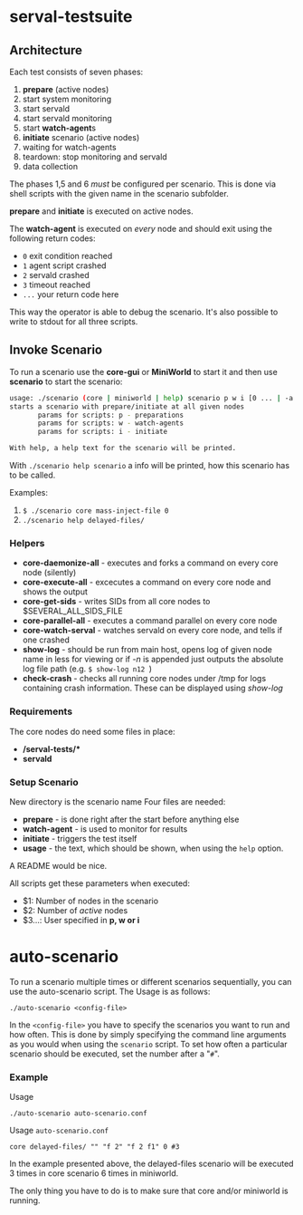 # serval-testsuite

## Architecture
Each test consists of seven phases:

 1. **prepare** (active nodes)
 2. start system monitoring
 3. start servald
 4. start servald monitoring
 5. start **watch-agent**s
 6. **initiate** scenario (active nodes)
 7. waiting for watch-agents
 8. teardown: stop monitoring and servald
 9. data collection

The phases 1,5 and 6 *must* be configured per scenario. This is done via shell scripts with the given name in the scenario subfolder.

**prepare** and **initiate** is executed on active nodes.

The **watch-agent** is executed on *every* node and should exit using the following return codes:

- ```0``` exit condition reached
- ```1``` agent script crashed
- ```2``` servald crashed
- ```3``` timeout reached
- ```...``` your return code here

This way the operator is able to debug the scenario. It's also possible to write to stdout for all three scripts.

## Invoke Scenario

To run a scenario use the **core-gui** or **MiniWorld** to start it and then use **scenario** to start the scenario:

```bash
usage: ./scenario (core | miniworld | help) scenario p w i [0 ... | -a ]
starts a scenario with prepare/initiate at all given nodes
       params for scripts: p - preparations
       params for scripts: w - watch-agents
       params for scripts: i - initiate

With help, a help text for the scenario will be printed.
```

With `./scenario help scenario` a info will be printed, how this scenario has to be called.

Examples:
1. ```$ ./scenario core mass-inject-file 0```
2. `./scenario help delayed-files/`



### Helpers
* **core-daemonize-all** - executes and forks a command on every core node (silently)
* **core-execute-all** - excecutes a command on every core node and shows the output
* **core-get-sids** - writes SIDs from all core nodes to $SEVERAL_ALL_SIDS_FILE
* **core-parallel-all** - executes a command parallel on every core node
* **core-watch-serval** - watches servald on every core node, and tells if one crashed
* **show-log** - should be run from main host, opens log of given node name in less for viewing or if _-n_ is appended just outputs the absolute log file path (e.g. ```$ show-log n12 ```)
* **check-crash** - checks all running core nodes under /tmp for logs containing crash information. These can be displayed using _show-log_

### Requirements

The core nodes do need some files in place:

 - **/serval-tests/\***
 - **servald**

### Setup Scenario

New directory is the scenario name
Four files are needed:

* **prepare** - is done right after the start before anything else
* **watch-agent** - is used to monitor for results
* **initiate** - triggers the test itself
* **usage** - the text, which should be shown, when using the `help` option.

A README would be nice.

All scripts get these parameters when executed:

 * $1: Number of nodes in the scenario
 * $2: Number of *active* nodes
 * $3...: User specified in **p, w or i**

# auto-scenario
To run a scenario multiple times or different scenarios sequentially, you can use the auto-scenario script. The Usage is as follows:

```
./auto-scenario <config-file>
```

In the `<config-file>` you have to specify the scenarios you want to run and how often. This is done by simply specifying the command line arguments as you would when using the `scenario` script. To set how often a particular scenario should be executed, set the number after a "`#`".

### Example

Usage
```
./auto-scenario auto-scenario.conf
```

Usage `auto-scenario.conf`

```
core delayed-files/ "" "f 2" "f 2 f1" 0 #3
```

In the example presented above, the delayed-files scenario will be executed 3 times in core scenario 6 times in miniworld.

The only thing you have to do is to make sure that core and/or miniworld is running.